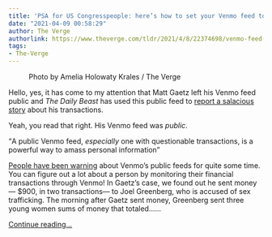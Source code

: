 ```yaml
---
title: 'PSA for US Congresspeople: here’s how to set your Venmo feed to private'
date: "2021-04-09 00:58:29"
author: The Verge
authorlink: https://www.theverge.com/tldr/2021/4/8/22374698/venmo-feed-matt-gaetz-public
tags:
- The-Verge
---
```

<figure>
      <img alt="" src="https://cdn.vox-cdn.com/thumbor/94MYrHJAyZdxX6objgbbvZj1zcM=/0x0:2040x1360/1310x873/cdn.vox-cdn.com/uploads/chorus_image/image/69098920/akrales_171110_2136_0029.0.jpg" />
        <figcaption>Photo by Amelia Holowaty Krales / The Verge</figcaption>
    </figure>

  <p id="NFeYMI">Hello, yes, it has come to my attention that Matt Gaetz left his Venmo feed public and <em>The Daily Beast</em> has used this public feed to <a href="https://www.thedailybeast.com/gaetz-paid-accused-sex-trafficker-who-then-venmod-teen">report a salacious story</a> about his transactions.</p>
<p id="75xmWU">Yeah, you read that right. His Venmo feed was<em> public</em>.</p>
<div class="c-float-right"><aside id="yXxXdf"><q>A public Venmo feed, <em>especially </em>one with questionable transactions, is a powerful way to amass personal information</q></aside></div>
<p id="N9MeBL"><a href="https://www.marketwatch.com/story/the-scary-reasons-you-should-make-your-venmo-account-private-2018-07-17">People have been warning</a> about Venmo’s public feeds for quite some time. You can figure out a lot about a person by monitoring their financial transactions through Venmo! In Gaetz’s case, we found out he sent money — $900, in two transactions— to Joel Greenberg, who is accused of sex trafficking. The morning after Gaetz sent money, Greenberg sent three young women sums of money that totaled......</p>
  <p>
    <a href="https://www.theverge.com/tldr/2021/4/8/22374698/venmo-feed-matt-gaetz-public">Continue reading&hellip;</a>
  </p>